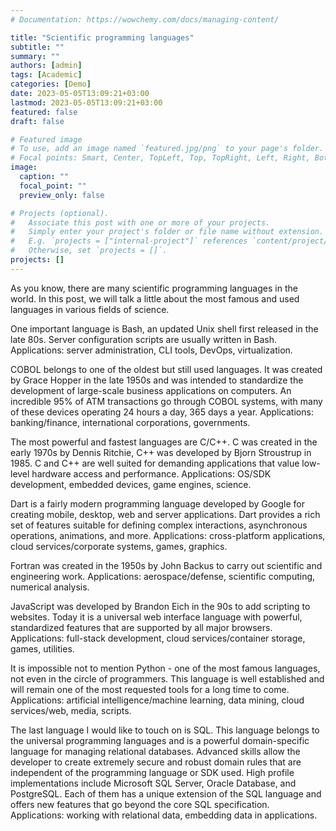 ```yaml
---
# Documentation: https://wowchemy.com/docs/managing-content/

title: "Scientific programming languages"
subtitle: ""
summary: ""
authors: [admin]
tags: [Academic]
categories: [Demo]
date: 2023-05-05T13:09:21+03:00
lastmod: 2023-05-05T13:09:21+03:00
featured: false
draft: false

# Featured image
# To use, add an image named `featured.jpg/png` to your page's folder.
# Focal points: Smart, Center, TopLeft, Top, TopRight, Left, Right, BottomLeft, Bottom, BottomRight.
image:
  caption: ""
  focal_point: ""
  preview_only: false

# Projects (optional).
#   Associate this post with one or more of your projects.
#   Simply enter your project's folder or file name without extension.
#   E.g. `projects = ["internal-project"]` references `content/project/deep-learning/index.md`.
#   Otherwise, set `projects = []`.
projects: []
---
```


As you know, there are many scientific programming languages in the world. In this post, we will talk a little about the most famous and used languages in various fields of science.

One important language is Bash, an updated Unix shell first released in the late 80s. Server configuration scripts are usually written in Bash. Applications: server administration, CLI tools, DevOps, virtualization.

COBOL belongs to one of the oldest but still used languages. It was created by Grace Hopper in the late 1950s and was intended to standardize the development of large-scale business applications on computers. An incredible 95% of ATM transactions go through COBOL systems, with many of these devices operating 24 hours a day, 365 days a year. Applications: banking/finance, international corporations, governments.

The most powerful and fastest languages are C/C++. C was created in the early 1970s by Dennis Ritchie, C++ was developed by Bjorn Stroustrup in 1985. C and C++ are well suited for demanding applications that value low-level hardware access and performance. Applications: OS/SDK development, embedded devices, game engines, science.

Dart is a fairly modern programming language developed by Google for creating mobile, desktop, web and server applications. Dart provides a rich set of features suitable for defining complex interactions, asynchronous operations, animations, and more. Applications: cross-platform applications, cloud services/corporate systems, games, graphics.

Fortran was created in the 1950s by John Backus to carry out scientific and engineering work. Applications: aerospace/defense, scientific computing, numerical analysis.

JavaScript was developed by Brandon Eich in the 90s to add scripting to websites. Today it is a universal web interface language with powerful, standardized features that are supported by all major browsers. Applications: full-stack development, cloud services/container storage, games, utilities.

It is impossible not to mention Python - one of the most famous languages, not even in the circle of programmers. This language is well established and will remain one of the most requested tools for a long time to come. Applications: artificial intelligence/machine learning, data mining, cloud services/web, media, scripts.

The last language I would like to touch on is SQL. This language belongs to the universal programming languages and is a powerful domain-specific language for managing relational databases. Advanced skills allow the developer to create extremely secure and robust domain rules that are independent of the programming language or SDK used. High profile implementations include Microsoft SQL Server, Oracle Database, and PostgreSQL. Each of them has a unique extension of the SQL language and offers new features that go beyond the core SQL specification. Applications: working with relational data, embedding data in applications.

